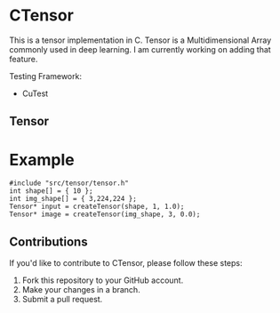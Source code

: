 # CTensor
This is a tensor implementation in C.
Tensor is a Multidimensional Array commonly used in deep learning.
I am currently working on adding that feature.


Testing Framework:
* CuTest


## Tensor
# Example
```
#include "src/tensor/tensor.h"
int shape[] = { 10 };
int img_shape[] = { 3,224,224 };
Tensor* input = createTensor(shape, 1, 1.0);
Tensor* image = createTensor(img_shape, 3, 0.0);
```

## Contributions
If you'd like to contribute to CTensor, please follow these steps:

1. Fork this repository to your GitHub account.
2. Make your changes in a branch.
3. Submit a pull request.
